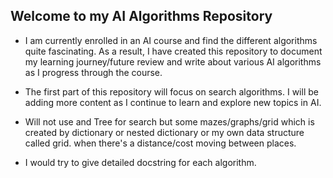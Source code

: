 ## Welcome to my AI Algorithms Repository
- I am currently enrolled in an AI course and find the different algorithms quite fascinating. As a result, I have created this repository to document my learning journey/future review and write about various AI algorithms as I progress through the course.


- The first part of this repository will focus on search algorithms. I will be adding more content as I continue to learn and explore new topics in AI. 


- Will not use and Tree for search but some mazes/graphs/grid which is created by dictionary or nested dictionary or my own data structure called grid. when there's a distance/cost moving between places.


- I would try to give detailed docstring for each algorithm.

